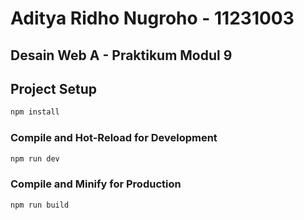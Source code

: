 # Aditya Ridho Nugroho - 11231003

## Desain Web A - Praktikum Modul 9

## Project Setup

```sh
npm install
```

### Compile and Hot-Reload for Development

```sh
npm run dev
```

### Compile and Minify for Production

```sh
npm run build
```
